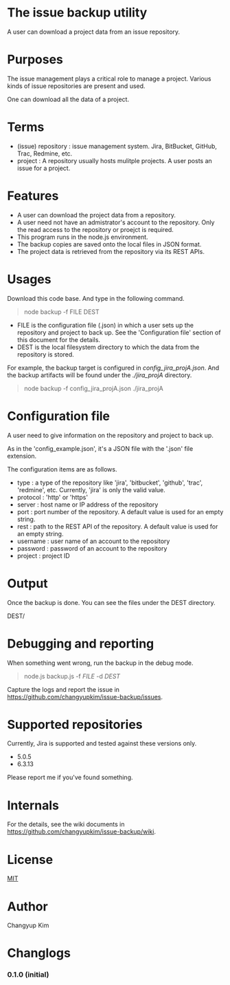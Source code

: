 # The issue backup utility

A user can download a project data from an issue repository. 


# Purposes

The issue management plays a critical role to manage a project. Various kinds of issue repositories are present and used.

One can download all the data of a project.


# Terms

- (issue) repository : issue management system. Jira, BitBucket, GitHub, Trac, Redmine, etc.
- project : A repository usually hosts mulitple projects. A user posts an issue for a project.


# Features

- A user can download the project data from a repository.
- A user need not have an admistrator's account to the repository. Only the read access to the repository or proejct is required.
- This program runs in the node.js environment.
- The backup copies are saved onto the local files in JSON format.
- The project data is retrieved from the repository via its REST APIs.


# Usages

Download this code base. And type in the following command.

> node backup -f FILE DEST

- FILE is the configuration file (.json) in which a user sets up the repository and project to back up. See the 'Configuration file' section of this document for the details.
- DEST is the local filesystem directory to which the data from the repository is stored.

For example, the backup target is configured in _config_jira_projA.json_. And the backup artifacts will be found under the _./jira_projA_ directory.

> node backup -f config_jira_projA.json ./jira_projA


# Configuration file

A user need to give information on the repository and project to back up. 

As in the 'config_example.json', it's a JSON file with the '.json' file extension.

The configuration items are as follows.

- type : a type of the repository like 'jira', 'bitbucket', 'github', 'trac', 'redmine', etc. Currently, 'jira' is only the valid value.
- protocol : 'http' or 'https'
- server : host name or IP address of the repository
- port : port number of the repository. A default value is used for an empty string.
- rest : path to the REST API of the repository. A default value is used for an empty string.
- username : user name of an account to the repository
- password : password of an account to the repository
- project : project ID


# Output

Once the backup is done. You can see the files under the DEST directory.

DEST/
	

# Debugging and reporting

When something went wrong, run the backup in the debug mode.

> node.js backup.js -f _FILE_ -d _DEST_

Capture the logs and report the issue in https://github.com/changyupkim/issue-backup/issues.


# Supported repositories

Currently, Jira is supported and tested against these versions only.

- 5.0.5
- 6.3.13

Please report me if you've found something.


# Internals

For the details, see the wiki documents in https://github.com/changyupkim/issue-backup/wiki.

# License

[MIT](LICENSE)

# Author

Changyup Kim

# Changlogs

### 0.1.0 (initial)